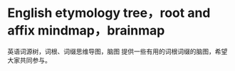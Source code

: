# English etymology tree，root and affix mindmap，brainmap
英语词源树，词根、词缀思维导图，脑图
提供一些有用的词根词缀的脑图，希望大家共同参与。
